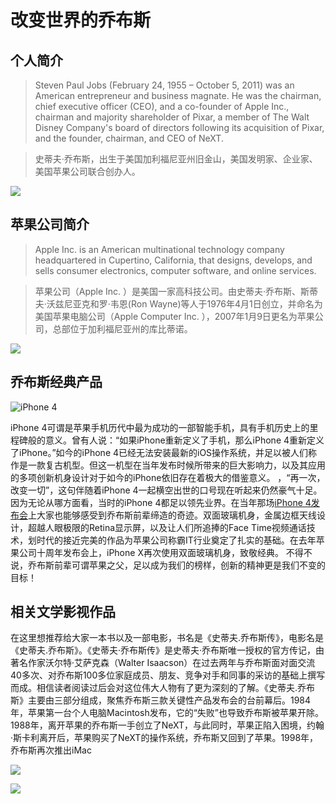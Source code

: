 # 改变世界的乔布斯
## 个人简介
> Steven Paul Jobs (February 24, 1955 – October 5, 2011) was an American entrepreneur and business magnate. He was the chairman, chief executive officer (CEO), and a co-founder of Apple Inc., chairman and majority shareholder of Pixar, a member of The Walt Disney Company's board of directors following its acquisition of Pixar, and the founder, chairman, and CEO of NeXT.

> 史蒂夫·乔布斯，出生于美国加利福尼亚州旧金山，美国发明家、企业家、美国苹果公司联合创办人。

![](http://www.yikexun.cn/uploads/allimg/120918/1_120918231411_1.jpg)

## 苹果公司简介
> Apple Inc. is an American multinational technology company headquartered in Cupertino, California, that designs, develops, and sells consumer electronics, computer software, and online services.

> 苹果公司（Apple Inc. ）是美国一家高科技公司。由史蒂夫·乔布斯、斯蒂夫·沃兹尼亚克和罗·韦恩(Ron Wayne)等人于1976年4月1日创立，并命名为美国苹果电脑公司（Apple Computer Inc. ），2007年1月9日更名为苹果公司，总部位于加利福尼亚州的库比蒂诺。

![](https://timgsa.baidu.com/timg?image&quality=80&size=b9999_10000&sec=1539015821393&di=98ae2434a169632064ab2ca9a0ba94e3&imgtype=0&src=http%3A%2F%2Fcimage.tianjimedia.com%2FuploadImages%2F2013%2F329%2FN8I45742048H_08583274.jpg)

## 乔布斯经典产品

![iPhone 4](http://img1.gtimg.com/tech/pics/hv1/102/136/2081/135351807.png)
   
   iPhone 4可谓是苹果手机历代中最为成功的一部智能手机，具有手机历史上的里程碑般的意义。曾有人说：“如果iPhone重新定义了手机，那么iPhone 4重新定义了iPhone。”如今的iPhone 4已经无法安装最新的iOS操作系统，并足以被人们称作是一款复古机型。但这一机型在当年发布时候所带来的巨大影响力，以及其应用的多项创新机身设计对于如今的iPhone依旧存在着极大的借鉴意义。
，“再一次，改变一切”，这句伴随着iPhone 4一起横空出世的口号现在听起来仍然豪气十足。因为无论从哪方面看，当时的iPhone 4都足以领先业界。在当年那场[iPhone 4发布会](https://v.qq.com/x/page/w0180815dzh.html)上大家也能够感受到乔布斯前辈缔造的奇迹。双面玻璃机身，金属边框天线设计，超越人眼极限的Retina显示屏，以及让人们所追捧的Face Time视频通话技术，划时代的接近完美的作品为苹果公司称霸IT行业奠定了扎实的基础。在去年苹果公司十周年发布会上，iPhone X再次使用双面玻璃机身，致敬经典。
不得不说，乔布斯前辈可谓苹果之父，足以成为我们的榜样，创新的精神更是我们不变的目标！

## 相关文学影视作品
在这里想推荐给大家一本书以及一部电影，书名是《史蒂夫.乔布斯传》，电影名是《史蒂夫.乔布斯》。《史蒂夫·乔布斯传》是史蒂夫·乔布斯唯一授权的官方传记，由著名作家沃尔特·艾萨克森（Walter Isaacson）在过去两年与乔布斯面对面交流40多次、对乔布斯100多位家庭成员、朋友、竞争对手和同事的采访的基础上撰写而成。相信读者阅读过后会对这位伟大人物有了更为深刻的了解。《史蒂夫.乔布斯》主要由三部分组成，聚焦乔布斯三款关键性产品发布会的台前幕后。1984年，苹果第一台个人电脑Macintosh发布，它的“失败”也导致乔布斯被苹果开除。1988年，离开苹果的乔布斯一手创立了NeXT，与此同时，苹果正陷入困境，约翰·斯卡利离开后，苹果购买了NeXT的操作系统，乔布斯又回到了苹果。1998年，乔布斯再次推出iMac
    
![](http://img4.imgtn.bdimg.com/it/u=2697592018,2903707186&fm=26&gp=0.jpg)

![](http://image13.m1905.cn/uploadfile/2013/0904/20130904020723976.jpg)
